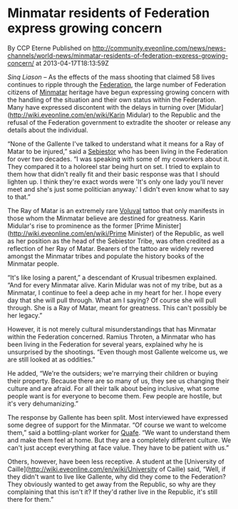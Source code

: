 # Minmatar residents of Federation express growing concern
By CCP Eterne
Published on http://community.eveonline.com/news/news-channels/world-news/minmatar-residents-of-federation-express-growing-concern/ at 2013-04-17T18:13:59Z

_Sinq Liason –_ As the effects of the mass shooting that claimed 58 lives continues to ripple through the [Federation](http://wiki.eveonline.com/en/wiki/Gallente), the large number of Federation citizens of [Minmatar](http://wiki.eveonline.com/en/wiki/Minmatar) heritage have begun expressing growing concern with the handling of the situation and their own status within the Federation. Many have expressed discontent with the delays in turning over [Midular](http://wiki.eveonline.com/en/wiki/Karin Midular) to the Republic and the refusal of the Federation government to extradite the shooter or release any details about the individual.

“None of the Gallente I've talked to understand what it means for a Ray of Matar to be injured,” said a [Sebiestor](http://wiki.eveonline.com/en/wiki/Sebiestor) who has been living in the Federation for over two decades. “I was speaking with some of my coworkers about it. They compared it to a holoreel star being hurt on set. I tried to explain to them how that didn't really fit and their basic response was that I should lighten up. I think they're exact words were 'It's only one lady you'll never meet and she's just some politician anyway.' I didn't even know what to say to that.”

The Ray of Matar is an extremely rare [Voluval](http://wiki.eveonline.com/en/wiki/Voluval) tattoo that only manifests in those whom the Minmatar believe are destined for greatness. Karin Midular's rise to prominence as the former [Prime Minister](http://wiki.eveonline.com/en/wiki/Prime Minister) of the Republic, as well as her position as the head of the Sebiestor Tribe, was often credited as a reflection of her Ray of Matar. Bearers of the tattoo are widely revered amongst the Minmatar tribes and populate the history books of the Minmatar people.

“It's like losing a parent,” a descendant of Krusual tribesmen explained. “And for every Minmatar alive. Karin Midular was not of my tribe, but as a Minmatar, I continue to feel a deep ache in my heart for her. I hope every day that she will pull through. What am I saying? Of course she will pull through. She is a Ray of Matar, meant for greatness. This can't possibly be her legacy.”

However, it is not merely cultural misunderstandings that has Minmatar within the Federation concerned. Ramius Throten, a Minmatar who has been living in the Federation for several years, explained why he is unsurprised by the shootings. “Even though most Gallente welcome us, we are still looked at as oddities.”

He added, “We're the outsiders; we're marrying their children or buying their property. Because there are so many of us, they see us changing their culture and are afraid. For all their talk about being inclusive, what some people want is for everyone to become them. Few people are hostile, but it's very dehumanizing.”

The response by Gallente has been split. Most interviewed have expressed some degree of support for the Minmatar. “Of course we want to welcome them,” said a bottling-plant worker for [Quafe](http://wiki.eveonline.com/en/wiki/Quafe). “We want to understand them and make them feel at home. But they are a completely different culture. We can't just accept everything at face value. They have to be patient with us.”

Others, however, have been less receptive. A student at the [University of Caille](http://wiki.eveonline.com/en/wiki/University of Caille) said, “Well, if they didn't want to live like Gallente, why did they come to the Federation? They obviously wanted to get away from the Republic, so why are they complaining that this isn't it? If they'd rather live in the Republic, it's still there for them.”

